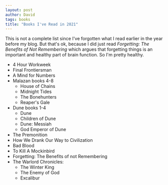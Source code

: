```yaml
---
layout: post
author: David
tags: books
title: "Books I've Read in 2021"
---
```


This is not a complete list since I've forgotten what I read earlier in the year before my blog.  But that's ok, because I did just read *Forgetting: The Benefits of Not Remembering* which argues that forgetting things is an important and healthy part of brain function.  So I'm pretty healthy.

* 4 Hour Workweek
* Final Frontiersman
* A Mind for Numbers
* Malazan books 4-8
    * House of Chains
    * Midnight Tides
    * The Bonehunters
    * Reaper's Gale
* Dune books 1-4
    * Dune
    * Children of Dune
    * Dune: Messiah
    * God Emperor of Dune
* The Premonition
* How We Drank Our Way to Civilization
* Bad Blood
* To Kill A Mockinbird
* Forgetting: The Benefits of not Remembering
* The Warlord Chronicles:
    * The Winter King
    * The Enemy of God
    * Excalibur